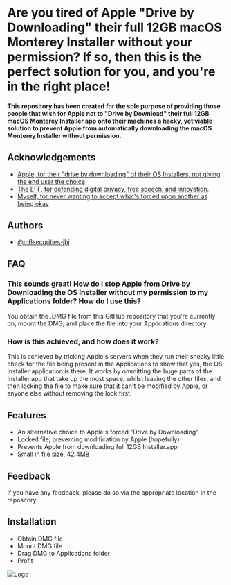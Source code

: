 # Are you tired of Apple "Drive by Downloading" their full 12GB macOS Monterey Installer without your permission? If so, then this is the perfect solution for you, and you're in the right place!

#### This repository has been created for the sole purpose of providing those people that wish for Apple not to "Drive by Download" their full 12GB macOS Monterey Installer app onto their machines a hacky, yet viable solution to prevent Apple from automatically downloading the macOS Monterey Installer without permission.


## Acknowledgements

 - [Apple, for their "drive by downloading" of their OS Installers, not giving the end user the choice](https://www.apple.com/macos/monterey/)
 - [The EFF, for defending digital privacy, free speech, and innovation.](https://eff.org/)
 - [Myself, for never wanting to accept what's forced upon another as being okay](https://joshuajones.dev)


## Authors

- [@m6securities-jbj](https://www.github.com/m6securities-jbj)


## FAQ

### This sounds great! How do I stop Apple from Drive by Downloading the OS Installer without my permission to my Applications folder? How do I use this?

You obtain the .DMG file from this GitHub repository that you're currently on, mount the DMG, and place the file into your Applications directory.

### How is this achieved, and how does it work?

This is achieved by tricking Apple's servers when they run their sneaky little check for the file being present in the Applications to show that yes, the OS Installer application is there. It works by ommitting the huge parts of the Installer.app that take up the most space, whilst leaving the other files, and then locking the file to make sure that it can't be modified by Apple, or anyone else without removing the lock first.

## Features

- An alternative choice to Apple's forced "Drive by Downloading"
- Locked file, preventing modification by Apple (hopefully)
- Prevents Apple from downloading full 12GB Installer.app
- Small in file size, 42.4MB


## Feedback

If you have any feedback, please do so via the appropriate location in the repository.


## Installation

- Obtain DMG file
- Mount DMG file
- Drag DMG to Applications folder
- Profit
    
![Logo](https://i.ibb.co/Yyr0gX0/No-Mac-OSMonterey-Installer.png)

